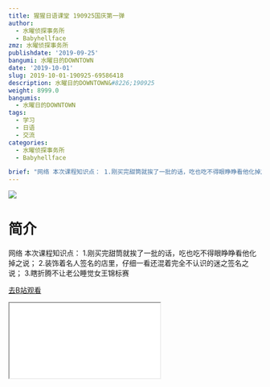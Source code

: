 ```yaml
---
title: 猩猩日语课堂 190925国庆第一弹
author:
  - 水曜侦探事务所
  - Babyhellface
zmz: 水曜侦探事务所
publishdate: '2019-09-25'
bangumi: 水曜日的DOWNTOWN
date: '2019-10-01'
slug: 2019-10-01-190925-69586418
description: 水曜日的DOWNTOWN&#8226;190925
weight: 8999.0
bangumis: 
  - 水曜日的DOWNTOWN
tags:
  - 学习
  - 日语
  - 交流
categories:
  - 水曜侦探事务所
  - Babyhellface

brief: "网络 本次课程知识点： 1.刚买完甜筒就挨了一批的话，吃也吃不得眼睁睁看他化掉之说； 2.装饰着名人签名的店里，仔细一看还混着完全不认识的迷之签名之说； 3.瞎折腾不让老公睡觉女王锦标赛"
---
```

![](https://raw.githubusercontent.com/tcgriffith/owaraisite/master/static/tmpimg/bfa2f215809a3b5b8303d04818f8f0b9a08135a1.jpg.480.jpg)
# 简介  
网络
本次课程知识点：
1.刚买完甜筒就挨了一批的话，吃也吃不得眼睁睁看他化掉之说；
2.装饰着名人签名的店里，仔细一看还混着完全不认识的迷之签名之说；
3.瞎折腾不让老公睡觉女王锦标赛  

[去B站观看](https://www.bilibili.com/video/av69586418/)
<div class ="resp-container"><iframe class="testiframe" src="//player.bilibili.com/player.html?aid=69586418"", scrolling="no", allowfullscreen="true" > </iframe></div> 
